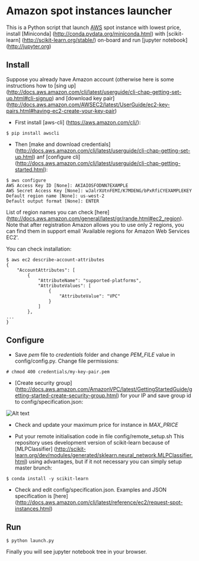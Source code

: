 # Amazon spot instances launcher

This is a Python script that launch [AWS](http://aws.amazon.com) spot instance with lowest price, install [Miniconda] (http://conda.pydata.org/miniconda.html) with [scikit-learn] (http://scikit-learn.org/stable/) on-board and run [jupyter notebook] (http://jupyter.org)

## Install

Suppose you already have Amazon account (otherwise here is some instructions how to [sing up] (http://docs.aws.amazon.com/cli/latest/userguide/cli-chap-getting-set-up.html#cli-signup) and [download key pair] (http://docs.aws.amazon.com/AWSEC2/latest/UserGuide/ec2-key-pairs.html#having-ec2-create-your-key-pair)

 - First install [aws-cli] (https://aws.amazon.com/cli/):
```
$ pip install awscli
```

 - Then [make and download credentials] (http://docs.aws.amazon.com/cli/latest/userguide/cli-chap-getting-set-up.html) anf [configure cli] (http://docs.aws.amazon.com/cli/latest/userguide/cli-chap-getting-started.html):

```
$ aws configure
AWS Access Key ID [None]: AKIAIOSFODNN7EXAMPLE
AWS Secret Access Key [None]: wJalrXUtnFEMI/K7MDENG/bPxRfiCYEXAMPLEKEY
Default region name [None]: us-west-2
Default output format [None]: ENTER
```

List of region names you can check [here] (http://docs.aws.amazon.com/general/latest/gr/rande.html#ec2_region). Note that after registration Amazon allows you to use only 2 regions, you can find them in support email 'Available regions for Amazon Web Services EC2'.

You can check installation:
```
$ aws ec2 describe-account-attributes
{
    "AccountAttributes": [
        {
            "AttributeName": "supported-platforms",
            "AttributeValues": [
                {
                    "AttributeValue": "VPC"
                }
            ]
        },
...
}
```

## Configure

 - Save *pem* file to *credentials* folder and change *PEM_FILE* value in config/config.py. Change file permissions:
 
 ```
 # chmod 400 credentials/my-key-pair.pem
 ```
 - [Create security group] (http://docs.aws.amazon.com/AmazonVPC/latest/GettingStartedGuide/getting-started-create-security-group.html) for your IP and save group id to config/specification.json:

![Alt text](https://cloud.githubusercontent.com/assets/10939473/17329084/09562810-58d2-11e6-95f5-1e4578e38ea5.png "Optional title")

 - Check and update your maximum price for instance in *MAX_PRICE*

 - Put your remote initialisation code in file config/remote_setup.sh
This repository uses development version of scikit-learn because of [MLPClassifier] (http://scikit-learn.org/dev/modules/generated/sklearn.neural_network.MLPClassifier.html) using advantages, but if it not necessary you can simply setup master brunch:
```
$ conda install -y scikit-learn
```

 - Check and edit config/specification.json. Examples and JSON specification is [here] (http://docs.aws.amazon.com/cli/latest/reference/ec2/request-spot-instances.html)

## Run

```
$ python launch.py
```

Finally you will see jupyter notebook tree in your browser.
